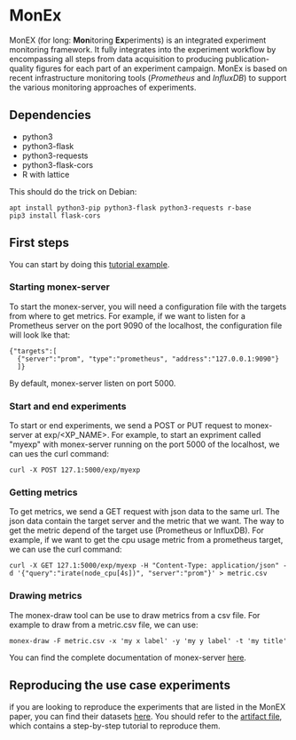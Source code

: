 # MonEx
MonEX (for long: **Mon**itoring **Ex**periments) is an integrated experiment monitoring framework. It fully integrates into the experiment workflow by encompassing all steps from data acquisition to producing publication-quality figures for each part of an experiment campaign. MonEx is based on recent infrastructure monitoring tools (*Prometheus* and *InfluxDB*) to support the various monitoring approaches of experiments.


## Dependencies
- python3
- python3-flask
- python3-requests
- python3-flask-cors
- R with lattice

This should do the trick on Debian:
```
apt install python3-pip python3-flask python3-requests r-base
pip3 install flask-cors
```
## First steps
You can start by doing this [tutorial example](examples/simple_example/).

### Starting monex-server
To start the monex-server, you will need a configuration file with the targets from where to get metrics. For example, if we want to listen for a Prometheus server on the port 9090 of the localhost, the configuration file will look lke that:
```
{"targets":[
  {"server":"prom", "type":"prometheus", "address":"127.0.0.1:9090"}
  ]}
```
By default, monex-server listen on port 5000.
### Start and end experiments
To start or end experiments, we send a POST or PUT request to monex-server at exp/\<XP\_NAME\>. For example, to start an expriment called "myexp" with monex-server running on the port 5000 of the localhost, we can ues the curl command:
```
curl -X POST 127.1:5000/exp/myexp
```
### Getting metrics
To get metrics, we send a GET request with json data to the same url. The json data contain the target server and the metric that we want. The way to get the metric depend of the target use (Prometheus or InfluxDB). For example, if we want to get the cpu usage metric from a prometheus target, we can use the curl command:
```
curl -X GET 127.1:5000/exp/myexp -H "Content-Type: application/json" -d '{"query":"irate(node_cpu[4s])", "server":"prom"}' > metric.csv
```

### Drawing metrics
The monex-draw tool can be use to draw metrics from a csv file. For example to draw from a metric.csv file, we can use:
```
monex-draw -F metric.csv -x 'my x label' -y 'my y label' -t 'my title'
```

You can find the complete documentation of monex-server [here](doc/monex-server.txt).

## Reproducing the use case experiments
if you are looking to reproduce the experiments that are listed in the MonEX paper, you can find their datasets [here](Artifacts_and_datasets). You should refer to the 
[artifact file](Artifacts_and_datasets/artifacts.pdf), which contains a step-by-step tutorial to reproduce them. 


